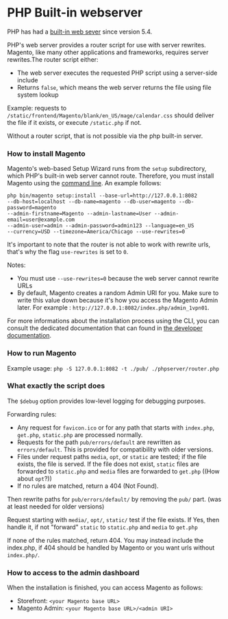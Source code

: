 PHP Built-in webserver
======================

PHP has had a <a href="https://secure.php.net/manual/en/features.commandline.webserver.php" target="_blank">built-in web sever</a> since version 5.4.

PHP's web server provides a router script for use with server rewrites. Magento, like many other applications and frameworks, requires server rewrites.The router script either:
- The web server executes the requested PHP script using a server-side include
- Returns `false`, which means the web server returns the file using file system lookup

Example:
requests to `/static/frontend/Magento/blank/en_US/mage/calendar.css` should deliver the file if it exists, or execute `/static.php` if not.

Without a router script, that is not possible via the php built-in server.

### How to install Magento

Magento's web-based Setup Wizard runs from the `setup` subdirectory, which PHP's built-in web server cannot route. Therefore, you must install Magento using the <a href="http://devdocs.magento.com/guides/v2.0/install-gde/install/cli/install-cli.html" target="_blank">command line</a>. An example follows:

```
php bin/magento setup:install --base-url=http://127.0.0.1:8082 
--db-host=localhost --db-name=magento --db-user=magento --db-password=magento
--admin-firstname=Magento --admin-lastname=User --admin-email=user@example.com
--admin-user=admin --admin-password=admin123 --language=en_US
--currency=USD --timezone=America/Chicago --use-rewrites=0
```

It's important to note that the router is not able to work with rewrite urls, that's why the flag `use-rewrites` is set to `0`.

Notes:
- You must use `--use-rewrites=0` because the web server cannot rewrite URLs
- By default, Magento creates a random Admin URI for you. Make sure to write this value down because it's how you access the Magento Admin later. For example : ```http://127.0.0.1:8082/index.php/admin_1vpn01```.

For more informations about the installation process using the CLI, you can consult the dedicated documentation that can found in [the developer documentation](https://github.com/magento/devdocs/blob/develop/guides/v2.0/install-gde/install/cli/install-cli-install.md).

### How to run Magento

Example usage: ```php -S 127.0.0.1:8082 -t ./pub/ ./phpserver/router.php```

### What exactly the script does

The `$debug` option provides low-level logging for debugging purposes.

Forwarding rules:
- Any request for `favicon.ico` or for any path that starts with `index.php`, `get.php`, `static.php` are processed normally.
- Requests for the path `pub/errors/default` are rewritten as `errors/default`. This is provided for compatibility with older versions.
- Files under request paths `media`, `opt`, or `static` are tested; if the file exists, the file is served. If the file does not exist, `static` files are forwarded to `static.php` and `media` files are forwarded to `get.php` ((How about `opt`?))
- If no rules are matched, return a 404 (Not Found).

Then rewrite paths for `pub/errors/default/` by removing the `pub/` part. (was at least needed for older versions)

Request starting with `media/`, `opt/`, `static/` test if the file exists. If Yes, then handle it, if not "forward" `static` to `static.php` and `media` to `get.php`

If none of the rules matched, return 404. You may instead include the index.php, if 404 should be handled by Magento or you want urls without `index.php/`.

### How to access to the admin dashboard

When the installation is finished, you can access Magento as follows:
- Storefront: `<your Magento base URL>`
- Magento Admin: `<your Magento base URL>/<admin URI>`

